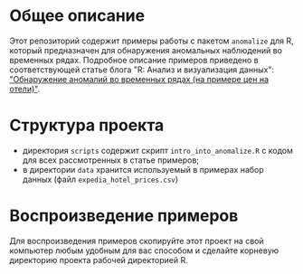 # Общее описание

Этот репозиторий содержит примеры работы с пакетом `anomalize` для R, который предназначен для обнаружения аномальных наблюдений во временных рядах. Подробное описание примеров приведено в соответствующей статье блога "R: Анализ и визуализация данных": ["Обнаружение аномалий во временных рядах (на примере цен на отели)"](https://r-analytics.blogspot.com/2019/11/anomalize.html).

# Структура проекта

* директория `scripts` содержит скрипт `intro_into_anomalize.R` с кодом для всех
рассмотренных в статье примеров;
* в директории `data` хранится используемый в примерах набор данных (файл
`expedia_hotel_prices.csv`)

# Воспроизведение примеров

Для воспроизведения примеров скопируйте этот проект на свой компьютер любым удобным для вас способом и сделайте корневую директорию проекта рабочей директорией R.


